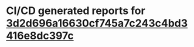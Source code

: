 # CI/CD generated reports for [3d2d696a16630cf745a7c243c4bd3416e8dc397c](https://github.com/hydephp/develop/commit/3d2d696a16630cf745a7c243c4bd3416e8dc397c)
